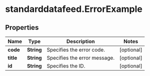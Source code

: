 # standarddatafeed.ErrorExample

## Properties

Name | Type | Description | Notes
------------ | ------------- | ------------- | -------------
**code** | **String** | Specifies the error code. | [optional] 
**title** | **String** | Specifies the error message. | [optional] 
**id** | **String** | Specifies the ID. | [optional] 


